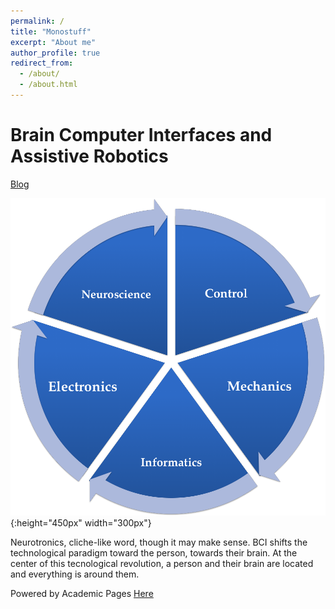```yaml
---
permalink: /
title: "Monostuff"
excerpt: "About me"
author_profile: true
redirect_from: 
  - /about/
  - /about.html
---
```




Brain Computer Interfaces and Assistive Robotics
================================================

[Blog](https://monostuff.logdown.com/)

![Neurotronics](images/neurotronics.png){:height="450px" width="300px"}

Neurotronics, cliche-like word, though it may make sense.  BCI shifts the technological paradigm toward the person, towards their brain.  At the center of this tecnological revolution, a person and their brain are located and everything is around them.


Powered by Academic Pages [Here](https://academicpages.github.io/)
